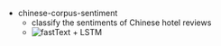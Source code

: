 * chinese-corpus-sentiment
  * classify the sentiments of Chinese hotel reviews
  * ![fastText](https://github.com/facebookresearch/fastText) + LSTM
